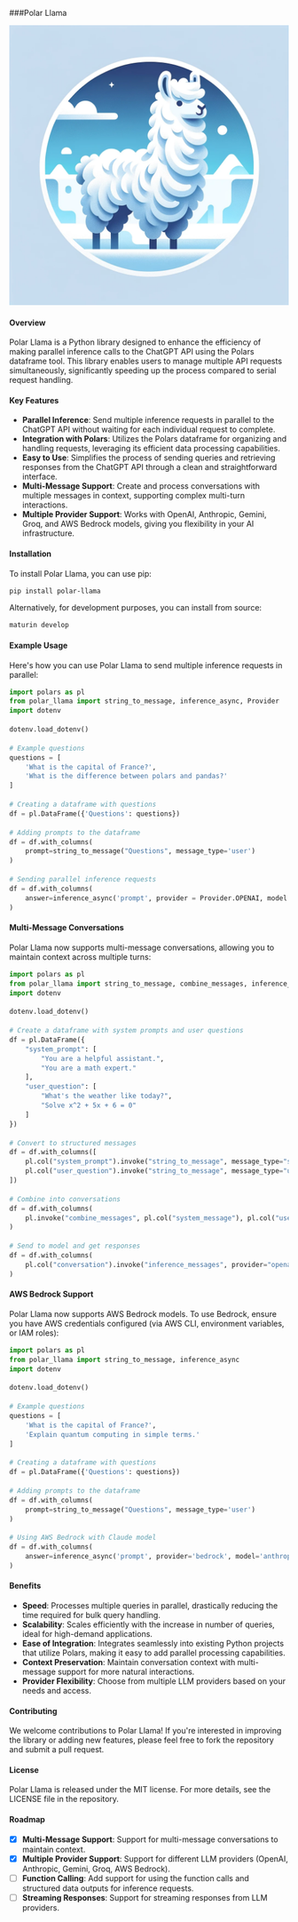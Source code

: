 ###Polar Llama

![Logo](https://raw.githubusercontent.com/daviddrummond95/polar_llama/refs/heads/main/PolarLlama.webp)

#### Overview

Polar Llama is a Python library designed to enhance the efficiency of making parallel inference calls to the ChatGPT API using the Polars dataframe tool. This library enables users to manage multiple API requests simultaneously, significantly speeding up the process compared to serial request handling.

#### Key Features

- **Parallel Inference**: Send multiple inference requests in parallel to the ChatGPT API without waiting for each individual request to complete.
- **Integration with Polars**: Utilizes the Polars dataframe for organizing and handling requests, leveraging its efficient data processing capabilities.
- **Easy to Use**: Simplifies the process of sending queries and retrieving responses from the ChatGPT API through a clean and straightforward interface.
- **Multi-Message Support**: Create and process conversations with multiple messages in context, supporting complex multi-turn interactions.
- **Multiple Provider Support**: Works with OpenAI, Anthropic, Gemini, Groq, and AWS Bedrock models, giving you flexibility in your AI infrastructure.

#### Installation

To install Polar Llama, you can use pip:

```bash
pip install polar-llama
```

Alternatively, for development purposes, you can install from source:

```bash
maturin develop
```

#### Example Usage

Here's how you can use Polar Llama to send multiple inference requests in parallel:

```python
import polars as pl
from polar_llama import string_to_message, inference_async, Provider
import dotenv

dotenv.load_dotenv()

# Example questions
questions = [
    'What is the capital of France?',
    'What is the difference between polars and pandas?'
]

# Creating a dataframe with questions
df = pl.DataFrame({'Questions': questions})

# Adding prompts to the dataframe
df = df.with_columns(
    prompt=string_to_message("Questions", message_type='user')
)

# Sending parallel inference requests
df = df.with_columns(
    answer=inference_async('prompt', provider = Provider.OPENAI, model = 'gpt-4o-mini')
)
```

#### Multi-Message Conversations

Polar Llama now supports multi-message conversations, allowing you to maintain context across multiple turns:

```python
import polars as pl
from polar_llama import string_to_message, combine_messages, inference_messages
import dotenv

dotenv.load_dotenv()

# Create a dataframe with system prompts and user questions
df = pl.DataFrame({
    "system_prompt": [
        "You are a helpful assistant.",
        "You are a math expert."
    ],
    "user_question": [
        "What's the weather like today?",
        "Solve x^2 + 5x + 6 = 0"
    ]
})

# Convert to structured messages
df = df.with_columns([
    pl.col("system_prompt").invoke("string_to_message", message_type="system").alias("system_message"),
    pl.col("user_question").invoke("string_to_message", message_type="user").alias("user_message")
])

# Combine into conversations
df = df.with_columns(
    pl.invoke("combine_messages", pl.col("system_message"), pl.col("user_message")).alias("conversation")
)

# Send to model and get responses
df = df.with_columns(
    pl.col("conversation").invoke("inference_messages", provider="openai", model="gpt-4").alias("response")
)
```

#### AWS Bedrock Support

Polar Llama now supports AWS Bedrock models. To use Bedrock, ensure you have AWS credentials configured (via AWS CLI, environment variables, or IAM roles):

```python
import polars as pl
from polar_llama import string_to_message, inference_async
import dotenv

dotenv.load_dotenv()

# Example questions
questions = [
    'What is the capital of France?',
    'Explain quantum computing in simple terms.'
]

# Creating a dataframe with questions
df = pl.DataFrame({'Questions': questions})

# Adding prompts to the dataframe
df = df.with_columns(
    prompt=string_to_message("Questions", message_type='user')
)

# Using AWS Bedrock with Claude model
df = df.with_columns(
    answer=inference_async('prompt', provider='bedrock', model='anthropic.claude-3-haiku-20240307-v1:0')
)
```

#### Benefits

- **Speed**: Processes multiple queries in parallel, drastically reducing the time required for bulk query handling.
- **Scalability**: Scales efficiently with the increase in number of queries, ideal for high-demand applications.
- **Ease of Integration**: Integrates seamlessly into existing Python projects that utilize Polars, making it easy to add parallel processing capabilities.
- **Context Preservation**: Maintain conversation context with multi-message support for more natural interactions.
- **Provider Flexibility**: Choose from multiple LLM providers based on your needs and access.

#### Contributing

We welcome contributions to Polar Llama! If you're interested in improving the library or adding new features, please feel free to fork the repository and submit a pull request.

#### License

Polar Llama is released under the MIT license. For more details, see the LICENSE file in the repository.

#### Roadmap

- [x] **Multi-Message Support**: Support for multi-message conversations to maintain context.
- [x] **Multiple Provider Support**: Support for different LLM providers (OpenAI, Anthropic, Gemini, Groq, AWS Bedrock).
- [ ] **Function Calling**: Add support for using the function calls and structured data outputs for inference requests.
- [ ] **Streaming Responses**: Support for streaming responses from LLM providers.
